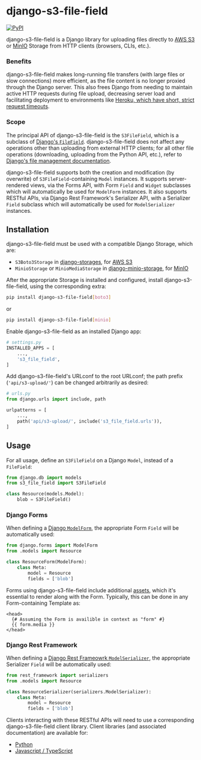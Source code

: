 # django-s3-file-field
[![PyPI](https://img.shields.io/pypi/v/django-s3-file-field)](https://pypi.org/project/django-s3-file-field/)

django-s3-file-field is a Django library for uploading files directly to
[AWS S3](https://aws.amazon.com/s3/) or [MinIO](https://min.io/) Storage from HTTP clients
(browsers, CLIs, etc.).

### Benefits
django-s3-file-field makes long-running file transfers (with large files or slow connections)
more efficient, as the file content is no longer proxied through the Django server. This also frees
Django from needing to maintain active HTTP requests during file upload, decreasing server load and
facilitating deployment to environments like
[Heroku, which have short, strict request timeouts](https://devcenter.heroku.com/articles/request-timeout).

### Scope
The principal API of django-s3-file-field is the `S3FileField`, which is a subclass of
[Django's `FileField`](https://docs.djangoproject.com/en/3.1/ref/models/fields/#filefield).
django-s3-file-field does not affect any operations other than uploading from external HTTP
clients; for all other file operations (downloading, uploading from the Python API, etc.), refer to
[Django's file management documentation](https://docs.djangoproject.com/en/3.1/topics/files/).

django-s3-file-field supports both the creation and modification (by overwrite) of
`S3FileField`-containing `Model` instances.
It supports server-rendered views, via the Forms API, with Form `Field` and `Widget` subclasses
which will automatically be used for `ModelForm` instances.
It also supports RESTful APIs, via Django Rest Framework's Serializer API, with a
Serializer `Field` subclass which will automatically be used for `ModelSerializer` instances.

## Installation
django-s3-file-field must be used with a compatible Django Storage, which are:
* `S3Boto3Storage` in [django-storages](https://django-storages.readthedocs.io/),
  for [AWS S3](https://aws.amazon.com/s3/)
* `MinioStorage` or `MinioMediaStorage` in [django-minio-storage](https://django-minio-storage.readthedocs.io/),
  for [MinIO](https://min.io/)

After the appropriate Storage is installed and configured, install django-s3-file-field, using the
corresponding extra:
```bash
pip install django-s3-file-field[boto3]
```
or
```bash
pip install django-s3-file-field[minio]
```

Enable django-s3-file-field as an installed Django app:
```python
# settings.py
INSTALLED_APPS = [
    ...,
    's3_file_field',
]
```

Add django-s3-file-field's URLconf to the root URLconf; the path prefix (`'api/s3-upload/'`)
can be changed arbitrarily as desired:
```python
# urls.py
from django.urls import include, path

urlpatterns = [
    ...,
    path('api/s3-upload/', include('s3_file_field.urls')),
]
```

## Usage
For all usage, define an `S3FileField` on a Django `Model`, instead of a `FileField`:
```python
from django.db import models
from s3_file_field import S3FileField

class Resource(models.Model):
    blob = S3FileField()
```

### Django Forms
When defining a
[Django `ModelForm`](https://docs.djangoproject.com/en/3.1/topics/forms/modelforms/),
the appropriate Form `Field` will be automatically used:
```python
from django.forms import ModelForm
from .models import Resource

class ResourceForm(ModelForm):
    class Meta:
        model = Resource
        fields = ['blob']
```

Forms using django-s3-file-field include additional
[assets](https://docs.djangoproject.com/en/3.1/topics/forms/media/), which it's essential to render
along with the Form. Typically, this can be done in any Form-containing Template as:
```
<head>
  {# Assuming the Form is availible in context as "form" #}
  {{ form.media }}
</head>
```

### Django Rest Framework
When defining a
[Django Rest Frameowrk `ModelSerializer`](https://www.django-rest-framework.org/api-guide/serializers/#modelserializer),
the appropriate Serializer `Field` will be automatically used:
```python
from rest_framework import serializers
from .models import Resource

class ResourceSerializer(serializers.ModelSerializer):
    class Meta:
        model = Resource
        fields = ['blob']
```

Clients interacting with these RESTful APIs will need to use a corresponding django-s3-file-field
client library. Client libraries (and associated documentation) are available for:
* [Python](python-client/README.md)
* [Javascript / TypeScript](javascript-client/README.md)
